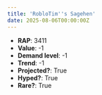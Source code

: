```yaml
---
title: 'RobloTim''s Sagehen'
date: 2025-08-06T00:00:00Z
---
```

- **RAP**: 3411
- **Value**: -1
- **Demand level**: -1
- **Trend**: -1
- **Projected?**: True
- **Hyped?**: True
- **Rare?**: True
